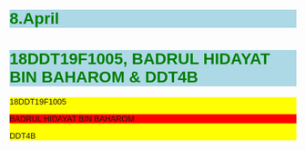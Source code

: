 # 8.April
<!DOCTYPE html>
<html lang="en">
<head>
    <meta charset="UTF-8">
    <meta http-equiv="X-UA-Compatible" content="IE=edge">
    <meta name="viewport" content="width=device-width, initial-scale=1.0">
    <title>Document</title>
    <style>  
     h1 {
            color: green;
            background-color: lightblue;
        }
* {
    font-family: Arial;
}
p:nth-child(2) {
  background: red;
}
.intro {
  background-color: yellow;
}
    </style>
</head>
<body>
    <h1>18DDT19F1005, BADRUL HIDAYAT BIN BAHAROM & DDT4B</h1>
    <div class="intro">
        18DDT19F1005<BR>
        <P>BADRUL HIDAYAT BIN BAHAROM</P>
        DDT4B
    </div>
</body>
</html>
